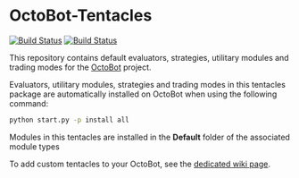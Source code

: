 # OctoBot-Tentacles
[![Build Status](https://api.travis-ci.com/Drakkar-Software/OctoBot-Tentacles.svg?branch=master)](https://travis-ci.com/Drakkar-Software/OctoBot-Tentacles)
[![Build Status](https://dev.azure.com/drakkarsoftware/OctoBot-Tentacles/_apis/build/status/Drakkar-Software.OctoBot-Tentacles?branchName=master)](https://dev.azure.com/drakkarsoftware/OctoBot-Tentacles/_build/latest?definitionId=10&branchName=master)

This repository contains default evaluators, strategies, utilitary modules and trading modes for the [OctoBot](https://github.com/Drakkar-Software/OctoBot) project.

Evaluators, utilitary modules, strategies and trading modes in this tentacles package are automatically installed on OctoBot when using the following command:
```bash
python start.py -p install all
```

Modules in this tentacles are installed in the **Default** folder of the associated module types

To add custom tentacles to your OctoBot, see the [dedicated wiki page](https://github.com/Drakkar-Software/OctoBot/wiki/Customize-your-OctoBot).
